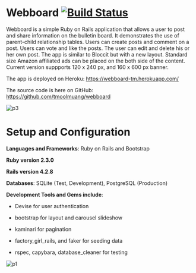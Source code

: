 # Webboard   [![Build Status](https://travis-ci.org/tmoolmuang/webboard.svg?branch=master)](https://travis-ci.org/tmoolmuang/webboard)

Webboard is a simple Ruby on Rails application that allows a user to post and share information on the bulletin board. 
It demonstrates the use of parent-child relationship tables. Users can create posts and comment on a post. 
Users can vote and like the posts. The user can edit and delete his or her own post. The app is similar to Bloccit but 
with a new layout. Standard size Amazon affiliated ads can be placed on the both side of the content. Current version
suppports 120 x 240 px, and 160 x 600 px banner.


The app is deployed on Heroku: https://webboard-tm.herokuapp.com/

The source code is here on GitHub: https://github.com/tmoolmuang/webboard

![p3](https://user-images.githubusercontent.com/24881495/28252314-4e087ece-6a45-11e7-9f36-8f9c43ddbe21.JPG)

# Setup and Configuration

**Languages and Frameworks**: Ruby on Rails and Bootstrap

**Ruby version 2.3.0**

**Rails version 4.2.8**

**Databases**: SQLite (Test, Development), PostgreSQL (Production)

**Development Tools and Gems include**:

+ Devise for user authentication

+ bootstrap for layout and carousel slideshow

+ kaminari for pagination

+ factory_girl_rails, and faker for seeding data

+ rspec, capybara, database_cleaner for testing

![p1](https://user-images.githubusercontent.com/24881495/28252319-6d04d854-6a45-11e7-8a0d-2f018e1ad9df.JPG)
